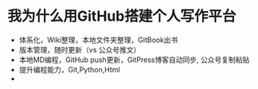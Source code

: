 # 我为什么用GitHub搭建个人写作平台
- 体系化，Wiki整理，本地文件夹整理，GitBook出书
- 版本管理，随时更新（vs 公众号推文）
- 本地MD编程，GitHub push更新，GitPress博客自动同步, 公众号复制粘贴
- 提升编程能力，Git,Python,Html
- 